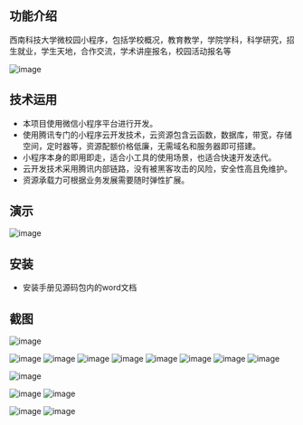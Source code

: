 ## 功能介绍 
    
西南科技大学微校园小程序，包括学校概况，教育教学，学院学科，科学研究，招生就业，学生天地，合作交流，学术讲座报名，校园活动报名等

![image](https://user-images.githubusercontent.com/101155347/157246922-a1d4fc0c-f440-451a-b3d7-a9981de5d057.png)


## 技术运用
- 本项目使用微信小程序平台进行开发。
- 使用腾讯专门的小程序云开发技术，云资源包含云函数，数据库，带宽，存储空间，定时器等，资源配额价格低廉，无需域名和服务器即可搭建。
- 小程序本身的即用即走，适合小工具的使用场景，也适合快速开发迭代。
- 云开发技术采用腾讯内部链路，没有被黑客攻击的风险，安全性高且免维护。
- 资源承载力可根据业务发展需要随时弹性扩展。  

 

## 演示
![image](https://user-images.githubusercontent.com/101155347/157246925-c2e89a69-cf9a-48cd-ad7a-f63d326ae685.png)

## 安装
- 安装手册见源码包内的word文档


## 截图

 ![image](https://user-images.githubusercontent.com/101155347/157246943-c16ccb2b-a789-4d02-af9a-8ecb1271404f.png)

![image](https://user-images.githubusercontent.com/101155347/157246951-e1a855c1-ccb0-42ca-92fe-5722f522e486.png)
![image](https://user-images.githubusercontent.com/101155347/157246962-303bdbd8-27ee-47b5-abe0-44fa6fc15c77.png)
![image](https://user-images.githubusercontent.com/101155347/157246967-3f9143e3-330d-43e8-b818-5febad7b55f5.png)
![image](https://user-images.githubusercontent.com/101155347/157246974-08a00617-c81e-486f-9769-2e0cf3f89387.png)
![image](https://user-images.githubusercontent.com/101155347/157246984-5e8b947c-223a-43f5-8a47-4afaefe5e251.png)
![image](https://user-images.githubusercontent.com/101155347/157246990-35ce04fc-9fd4-45e7-8a63-87d814116f45.png)
![image](https://user-images.githubusercontent.com/101155347/157246997-c1b953d1-d3db-467e-89dc-5b14e5c5f559.png)
![image](https://user-images.githubusercontent.com/101155347/157247008-4a5045a4-aee0-41ce-9ac1-f0d8689586e4.png)

![image](https://user-images.githubusercontent.com/101155347/157247013-9a26cb23-6cc8-45af-8605-3f9f71cd842d.png)

![image](https://user-images.githubusercontent.com/101155347/157247019-3b6e2e93-4340-43f0-97d7-8f9d5d31a759.png)
![image](https://user-images.githubusercontent.com/101155347/157247030-d60de1f9-e93a-4479-9b2a-10ee397ccf6f.png)

![image](https://user-images.githubusercontent.com/101155347/157247048-ce8eb8b9-c1e6-4b62-bda2-38805c8f1e55.png)
![image](https://user-images.githubusercontent.com/101155347/157247059-26040004-04c3-4ecb-9ef7-f0be8b8f76db.png)














